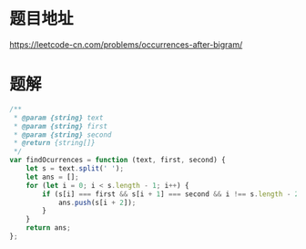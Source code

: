 # 题目地址
https://leetcode-cn.com/problems/occurrences-after-bigram/

# 题解
```js
/**
 * @param {string} text
 * @param {string} first
 * @param {string} second
 * @return {string[]}
 */
var findOcurrences = function (text, first, second) {
    let s = text.split(' ');
    let ans = [];
    for (let i = 0; i < s.length - 1; i++) {
        if (s[i] === first && s[i + 1] === second && i !== s.length - 2) {
            ans.push(s[i + 2]);
        }
    }
    return ans;
};
```